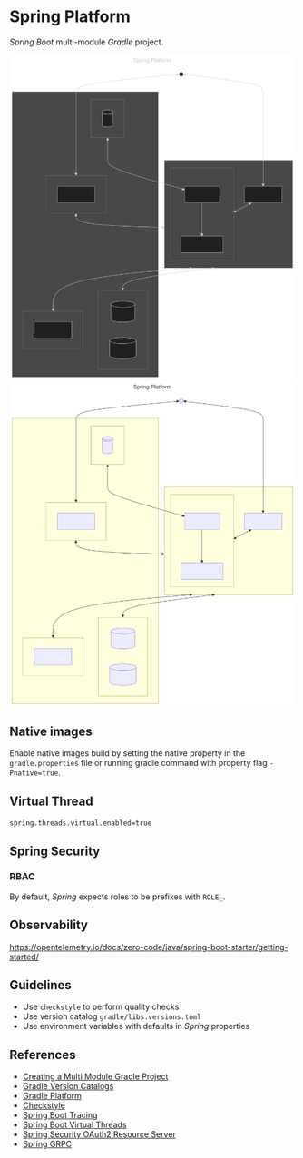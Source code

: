 # Spring Platform
_Spring Boot_ multi-module _Gradle_ project.

![System Architecture Dark](./docs/images/system-architecture-dark.svg#gh-dark-mode-only)
![System Architecture Light](./docs/images/system-architecture-light.svg#gh-light-mode-only)

## Native images
Enable native images build by setting the native property in the `gradle.properties` file 
or running gradle command with property flag `-Pnative=true`.

## Virtual Thread
```properties
spring.threads.virtual.enabled=true
```

## Spring Security
### RBAC
By default, _Spring_ expects roles to be prefixes with `ROLE_`.

## Observability
https://opentelemetry.io/docs/zero-code/java/spring-boot-starter/getting-started/

## Guidelines
- Use `checkstyle` to perform quality checks
- Use version catalog `gradle/libs.versions.toml`
- Use environment variables with defaults in _Spring_ properties

## References
- [Creating a Multi Module Gradle Project](https://spring.io/guides/gs/multi-module)
- [Gradle Version Catalogs](https://docs.gradle.org/current/userguide/version_catalogs.html)
- [Gradle Platform](https://docs.gradle.org/current/userguide/platforms.html)
- [Checkstyle](https://checkstyle.org/)
- [Spring Boot Tracing](https://docs.spring.io/spring-boot/reference/actuator/tracing.html#actuator.micrometer-tracing.tracer-implementations.otel-otlp)
- [Spring Boot Virtual Threads](https://docs.spring.io/spring-boot/reference/features/spring-application.html#features.spring-application.virtual-threads)
- [Spring Security OAuth2 Resource Server](https://docs.spring.io/spring-security/reference/servlet/oauth2/resource-server/index.html)
- [Spring GRPC](https://docs.spring.io/spring-grpc/reference/index.html)
